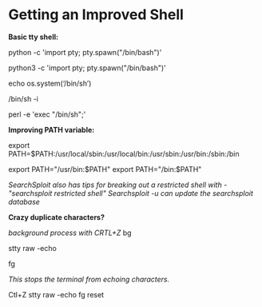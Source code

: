 
# Getting an Improved Shell

**Basic tty shell:**

python -c 'import pty; pty.spawn("/bin/bash")'

python3 -c 'import pty; pty.spawn("/bin/bash")'

echo os.system(‘/bin/sh’)

/bin/sh -i

perl -e 'exec "/bin/sh";'

**Improving PATH variable:**

export PATH=$PATH:/usr/local/sbin:/usr/local/bin:/usr/sbin:/usr/bin:/sbin:/bin

export PATH="/usr/bin:$PATH"
export PATH="/bin:$PATH"

*SearchSploit also has tips for breaking out a restricted shell with - "searchsploit restricted shell"
Searchsploit -u can update the searchsploit database*

**Crazy duplicate characters?**

*background process with CRTL+Z*
bg

stty raw -echo

fg

*This stops the terminal from echoing characters.*

Ctl+Z
stty raw -echo
fg
reset
